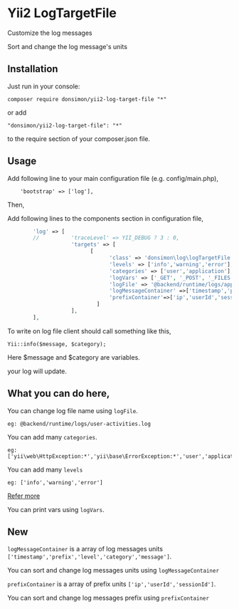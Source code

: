 # Yii2 LogTargetFile

Customize the log messages

Sort and change the log message's units


Installation
--

Just run in your console:

    composer require donsimon/yii2-log-target-file "*"

or add 

    "donsimon/yii2-log-target-file": "*"

to the require section of your composer.json file.

Usage
--

Add following line to your  main configuration file (e.g. config/main.php),

        'bootstrap' => ['log'],

Then,
 
Add following lines to the components section in configuration file,
```php
        'log' => [
        //          'traceLevel' => YII_DEBUG ? 3 : 0,
                    'targets' => [
                          [  
                                'class' => 'donsimon\log\logTargetFile',  
                                'levels' => ['info','warning','error'],
                                'categories' => ['user','application'],
                                'logVars' => ['_GET', '_POST', '_FILES', '_COOKIE', '_SESSION', '_SERVER'],
                                'logFile' => '@backend/runtime/logs/appAndUser.log',
                                'logMessageContainer' =>['timestamp','prefix','level','category','message'],
                                'prefixContainer'=>['ip','userId','sessionId']
                            ]
                    ],
        ],
```
To write on log file client should call something like this,

 `Yii::info($message, $category);` 

Here $message and $category are variables.

your log will update.

What you can do here,
--

You can change log file name using `logFile`.

    eg: @backend/runtime/logs/user-activities.log

You can add many `categories`.

    eg: ['yii\web\HttpException:*','yii\base\ErrorException:*','user','application']

You can add many `levels` 

    eg: ['info','warning','error']

[Refer more](https://www.yiiframework.com/doc/guide/2.0/en/runtime-logging)

You can print vars using `logVars`.

New
--

`logMessageContainer` is a array of log messages units `['timestamp','prefix','level','category','message']`. 

You can sort and change log messages units using `logMessageContainer` 

`prefixContainer` is a array of prefix units `['ip','userId','sessionId']`.

You can sort and change log messages prefix using `prefixContainer`
 

